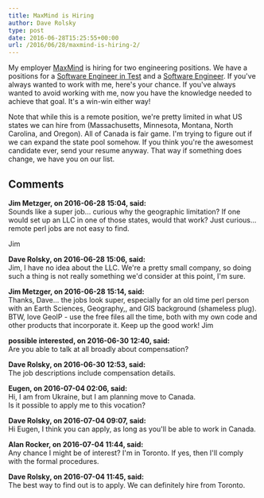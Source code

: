 ```yaml
---
title: MaxMind is Hiring
author: Dave Rolsky
type: post
date: 2016-06-28T15:25:55+00:00
url: /2016/06/28/maxmind-is-hiring-2/
---
```


My employer [MaxMind][1] is hiring for two engineering positions. We have a positions for a
[Software Engineer in Test][2] and a [Software Engineer][3]. If you've always wanted to work with
me, here's your chance. If you've always wanted to avoid working with me, now you have the knowledge
needed to achieve that goal. It's a win-win either way!

Note that while this is a remote position, we're pretty limited in what US states we can hire from
(Massachusetts, Minnesota, Montana, North Carolina, and Oregon). All of Canada is fair game. I'm
trying to figure out if we can expand the state pool somehow. If you think you're the awesomest
candidate ever, send your resume anyway. That way if something does change, we have you on our list.

[1]: https://www.maxmind.com/
[2]: https://jobs.perl.org/job/20286
[3]: https://jobs.perl.org/job/20284

## Comments

**Jim Metzger, on 2016-06-28 15:04, said:**  
Sounds like a super job... curious why the geographic limitation? If one would set up an LLC in one
of those states, would that work? Just curious... remote perl jobs are not easy to find.

Jim

**Dave Rolsky, on 2016-06-28 15:06, said:**  
Jim, I have no idea about the LLC. We're a pretty small company, so doing such a thing is not really
something we'd consider at this point, I'm sure.

**Jim Metzger, on 2016-06-28 15:14, said:**  
Thanks, Dave... the jobs look super, especially for an old time perl person with an Earth Sciences,
Geography,, and GIS background (shameless plug). BTW, love GeoIP - use the free files all the time,
both with my own code and other products that incorporate it. Keep up the good work! Jim

**possible interested, on 2016-06-30 12:40, said:**  
Are you able to talk at all broadly about compensation?

**Dave Rolsky, on 2016-06-30 12:53, said:**  
The job descriptions include compensation details.

**Eugen, on 2016-07-04 02:06, said:**  
Hi, I am from Ukraine, but I am planning move to Canada.  
Is it possible to apply me to this vocation?

**Dave Rolsky, on 2016-07-04 09:07, said:**  
Hi Eugen, I think you can apply, as long as you'll be able to work in Canada.

**Alan Rocker, on 2016-07-04 11:44, said:**  
Any chance I might be of interest? I'm in Toronto. If yes, then I'll comply with the formal
procedures.

**Dave Rolsky, on 2016-07-04 11:45, said:**  
The best way to find out is to apply. We can definitely hire from Toronto.
